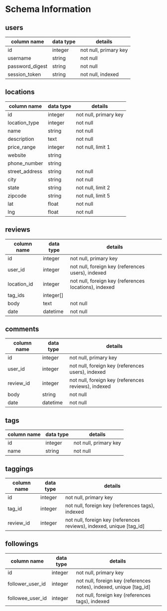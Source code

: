 # Schema Information

## users
column name     | data type | details
----------------|-----------|-----------------------
id              | integer   | not null, primary key
username        | string    | not null
password_digest | string    | not null
session_token   | string    | not null, indexed


## locations
column name      | data type | details
-----------------|-----------|-----------------------
id               | integer   | not null, primary key
location_type    | integer   | not null
name             | string    | not null
description      | text      | not null
price_range      | integer   | not null, limit 1
website          | string    |
phone_number     | string    | 
street_address   | string    | not null
city             | string    | not null
state            | string    | not null, limit 2
zipcode          | string    | not null, limit 5
lat              | float     | not null
lng              | float     | not null

## reviews
column name | data type | details
------------|-----------|-----------------------
id          | integer   | not null, primary key
user_id     | integer   | not null, foreign key (references users), indexed
location_id | integer   | not null, foreign key (references locations), indexed
tag_ids     | integer[] |
body        | text      | not null
date        | datetime  | not null

## comments
column name     | data type | details
----------------|-----------|-----------------------
id              | integer   | not null, primary key
user_id         | integer   | not null, foreign key (references users), indexed
review_id       | integer   | not null, foreign key (references reviews), indexed
body            | string    | not null
date            | datetime  | not null

## tags
column name | data type | details
------------|-----------|-----------------------
id          | integer   | not null, primary key
name        | string    | not null

## taggings
column name | data type | details
------------|-----------|-----------------------
id          | integer   | not null, primary key
tag_id      | integer   | not null, foreign key (references tags), indexed
review_id   | integer   | not null, foreign key (references reviews), indexed, unique [tag_id]

## followings
column name      | data type | details
-----------------|-----------|-----------------------
id               | integer   | not null, primary key
follower_user_id | integer   | not null, foreign key (references notes), indexed, unique [tag_id]
followee_user_id | integer   | not null, foreign key (references tags), indexed
